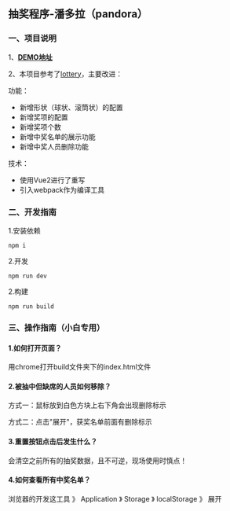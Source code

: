 ## 抽奖程序-潘多拉（pandora）


### 一、项目说明

1、**[DEMO地址](https://yuyongyu08.github.io/pandora/)**

2、本项目参考了[lottery](https://github.com/fouber/lottery)，主要改进：

功能：
* 新增形状（球状、滚筒状）的配置
* 新增奖项的配置
* 新增奖项个数
* 新增中奖名单的展示功能
* 新增中奖人员删除功能

技术：
* 使用Vue2进行了重写
* 引入webpack作为编译工具




### 二、开发指南
1.安装依赖
```
npm i
```

2.开发

```
npm run dev
```

2.构建

```
npm run build
```



### 三、操作指南（小白专用）

#### 1.如何打开页面？

用chrome打开build文件夹下的index.html文件


#### 2.被抽中但缺席的人员如何移除？

方式一：鼠标放到白色方块上右下角会出现删除标示

方式二：点击"展开"，获奖名单前面有删除标示

#### 3.重置按钮点击后发生什么？

会清空之前所有的抽奖数据，且不可逆，现场使用时慎点！

#### 4.如何查看所有中奖名单？

浏览器的开发这工具 》 Application 》 Storage 》 localStorage 》 展开
